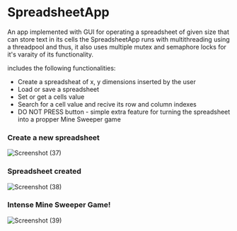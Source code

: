 # SpreadsheetApp
An app implemented with GUI for operating a spreadsheet of given size that can store text in its cells
the SpreadsheetApp runs with multithreading using a threadpool and thus, it also uses multiple mutex and semaphore locks for it's varaity of its functionality.


includes the following functionalities:
- Create a spreadsheat of x, y dimensions inserted by the user
- Load or save a spreadsheet
- Set or get a cells value
- Search for a cell value and recive its row and column indexes
- DO NOT PRESS button - simple extra feature for turning the spreadsheet into a propper Mine Sweeper game 



### Create a new spreadsheet
![Screenshot (37)](https://user-images.githubusercontent.com/81749152/146245533-86fd73b1-fbf6-48b2-97ad-82040ebd49e9.png)

### Spreadsheet created
![Screenshot (38)](https://user-images.githubusercontent.com/81749152/146245534-983874df-ed6c-482e-ac33-fa75fa6bc185.png)

### Intense Mine Sweeper Game!
![Screenshot (39)](https://user-images.githubusercontent.com/81749152/146245563-efac57cf-ef3d-4494-b0a3-1519b34942fd.png)
